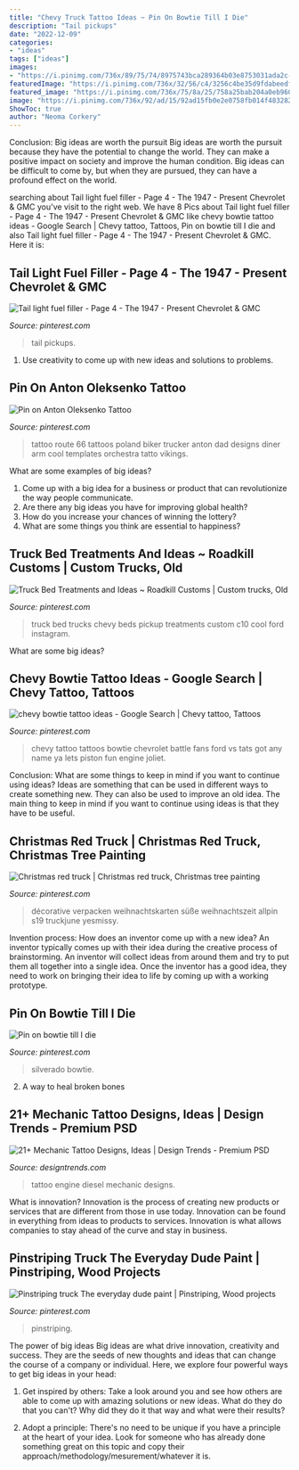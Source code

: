 ```yaml
---
title: "Chevy Truck Tattoo Ideas ~ Pin On Bowtie Till I Die"
description: "Tail pickups"
date: "2022-12-09"
categories:
- "ideas"
tags: ["ideas"]
images:
- "https://i.pinimg.com/736x/89/75/74/8975743bca289364b03e8753031ada2c--chevy-tattoo-piston-tattoo.jpg"
featuredImage: "https://i.pinimg.com/736x/32/56/c4/3256c4be35d9fdabeedf81d38e7828fc.jpg"
featured_image: "https://i.pinimg.com/736x/75/8a/25/758a25bab204a0eb9609d41fe5975a36.jpg"
image: "https://i.pinimg.com/736x/92/ad/15/92ad15fb0e2e0758fb014f483282385e.jpg"
ShowToc: true
author: "Neoma Corkery"
---
```



Conclusion: Big ideas are worth the pursuit
Big ideas are worth the pursuit because they have the potential to change the world. They can make a positive impact on society and improve the human condition. Big ideas can be difficult to come by, but when they are pursued, they can have a profound effect on the world.

	

		
searching about Tail light fuel filler - Page 4 - The 1947 - Present Chevrolet &amp; GMC you've visit to the right web. We have 8 Pics about Tail light fuel filler - Page 4 - The 1947 - Present Chevrolet &amp; GMC like chevy bowtie tattoo ideas - Google Search | Chevy tattoo, Tattoos, Pin on bowtie till I die and also Tail light fuel filler - Page 4 - The 1947 - Present Chevrolet &amp; GMC. Here it is:
		
    
## Tail Light Fuel Filler - Page 4 - The 1947 - Present Chevrolet &amp; GMC

<img loading=lazy src="https://i.pinimg.com/736x/32/56/c4/3256c4be35d9fdabeedf81d38e7828fc.jpg" onerror="this.onerror=null;this.src='https://tse1.mm.bing.net/th?id=OIP.xvwMlkXSkCqswNMiLOsxgQHaJ4&amp;pid=15.1';" alt="Tail light fuel filler - Page 4 - The 1947 - Present Chevrolet &amp; GMC">

_Source: pinterest.com_

>tail pickups. 

	

1. Use creativity to come up with new ideas and solutions to problems.

    
## Pin On Anton Oleksenko Tattoo

<img loading=lazy src="https://i.pinimg.com/736x/40/be/21/40be21cb0ff77dad27b513de5c5625d6--poland-tattoo-awesome-tattoos.jpg" onerror="this.onerror=null;this.src='https://tse1.mm.bing.net/th?id=OIP.o3qNES6J2P-SCT7GXOtEWgHaLD&amp;pid=15.1';" alt="Pin on Anton Oleksenko Tattoo">

_Source: pinterest.com_

>tattoo route 66 tattoos poland biker trucker anton dad designs diner arm cool templates orchestra tatto vikings. 

	

What are some examples of big ideas?
1. Come up with a big idea for a business or product that can revolutionize the way people communicate.
2. Are there any big ideas you have for improving global health?
3. How do you increase your chances of winning the lottery?
4. What are some things you think are essential to happiness?

    
## Truck Bed Treatments And Ideas ~ Roadkill Customs | Custom Trucks, Old

<img loading=lazy src="https://i.pinimg.com/736x/75/8a/25/758a25bab204a0eb9609d41fe5975a36.jpg" onerror="this.onerror=null;this.src='https://tse4.mm.bing.net/th?id=OIP._NpUna83y-kI9vBEgcMETgHaHa&amp;pid=15.1';" alt="Truck Bed Treatments and Ideas ~ Roadkill Customs | Custom trucks, Old">

_Source: pinterest.com_

>truck bed trucks chevy beds pickup treatments custom c10 cool ford instagram. 

	

What are some big ideas?
 

    
## Chevy Bowtie Tattoo Ideas - Google Search | Chevy Tattoo, Tattoos

<img loading=lazy src="https://i.pinimg.com/736x/89/75/74/8975743bca289364b03e8753031ada2c--chevy-tattoo-piston-tattoo.jpg" onerror="this.onerror=null;this.src='https://tse3.mm.bing.net/th?id=OIP.Ss3Jo1-Fkdkj_8QiXfgragHaJ4&amp;pid=15.1';" alt="chevy bowtie tattoo ideas - Google Search | Chevy tattoo, Tattoos">

_Source: pinterest.com_

>chevy tattoo tattoos bowtie chevrolet battle fans ford vs tats got any name ya lets piston fun engine joliet. 

	

Conclusion: What are some things to keep in mind if you want to continue using ideas?
Ideas are something that can be used in different ways to create something new. They can also be used to improve an old idea. The main thing to keep in mind if you want to continue using ideas is that they have to be useful.

    
## Christmas Red Truck | Christmas Red Truck, Christmas Tree Painting

<img loading=lazy src="https://i.pinimg.com/736x/92/ad/15/92ad15fb0e2e0758fb014f483282385e.jpg" onerror="this.onerror=null;this.src='https://tse2.mm.bing.net/th?id=OIP.PPEgtTurv3UU34nW2WxOYQHaJ3&amp;pid=15.1';" alt="Christmas red truck | Christmas red truck, Christmas tree painting">

_Source: pinterest.com_

>décorative verpacken weihnachtskarten süße weihnachtszeit allpin s19 truckjune yesmissy. 

	

Invention process: How does an inventor come up with a new idea?
An inventor typically comes up with their idea during the creative process of brainstorming. An inventor will collect ideas from around them and try to put them all together into a single idea. Once the inventor has a good idea, they need to work on bringing their idea to life by coming up with a working prototype.

    
## Pin On Bowtie Till I Die

<img loading=lazy src="https://i.pinimg.com/736x/0e/3e/28/0e3e2878708940fc68656a89d8acc4d5.jpg" onerror="this.onerror=null;this.src='https://tse1.mm.bing.net/th?id=OIP.30wm0eNtM1l7zM_DZZEtWgHaGL&amp;pid=15.1';" alt="Pin on bowtie till I die">

_Source: pinterest.com_

>silverado bowtie. 

	

2. A way to heal broken bones 

    
## 21+ Mechanic Tattoo Designs, Ideas | Design Trends - Premium PSD

<img loading=lazy src="https://images.designtrends.com/wp-content/uploads/2016/08/03153944/Diesel-Engine-Tattoo-Design.jpg" onerror="this.onerror=null;this.src='https://tse1.mm.bing.net/th?id=OIP.DqxeJ4i_qo49ELMb87lEnAHaJQ&amp;pid=15.1';" alt="21+ Mechanic Tattoo Designs, Ideas | Design Trends - Premium PSD">

_Source: designtrends.com_

>tattoo engine diesel mechanic designs. 

	

What is innovation?
Innovation is the process of creating new products or services that are different from those in use today. Innovation can be found in everything from ideas to products to services. Innovation is what allows companies to stay ahead of the curve and stay in business.

    
## Pinstriping Truck The Everyday Dude Paint | Pinstriping, Wood Projects

<img loading=lazy src="https://i.pinimg.com/736x/44/b2/07/44b207eae8511cabb92e5fe78d5de57c.jpg" onerror="this.onerror=null;this.src='https://tse1.mm.bing.net/th?id=OIP.e3Ozx5AMZG7U67ch2Frm5AHaJN&amp;pid=15.1';" alt="Pinstriping truck The everyday dude paint | Pinstriping, Wood projects">

_Source: pinterest.com_

>pinstriping. 

	

The power of big ideas
Big ideas are what drive innovation, creativity and success. They are the seeds of new thoughts and ideas that can change the course of a company or individual. Here, we explore four powerful ways to get big ideas in your head:
1. Get inspired by others: Take a look around you and see how others are able to come up with amazing solutions or new ideas. What do they do that you can't? Why did they do it that way and what were their results?

2. Adopt a principle: There's no need to be unique if you have a principle at the heart of your idea. Look for someone who has already done something great on this topic and copy their approach/methodology/mesurement/whatever it is.

